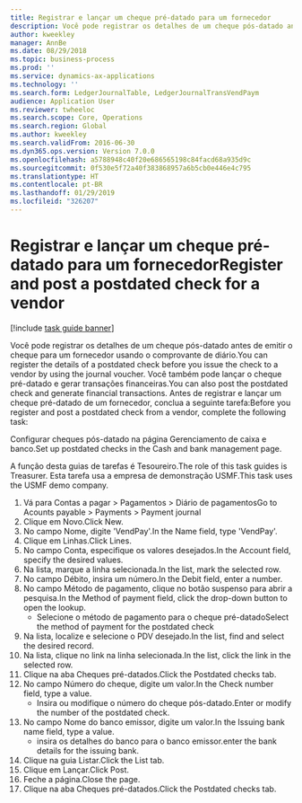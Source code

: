 ```yaml
---
title: Registrar e lançar um cheque pré-datado para um fornecedor
description: Você pode registrar os detalhes de um cheque pós-datado antes de emitir o cheque para um fornecedor usando o comprovante de diário.
author: kweekley
manager: AnnBe
ms.date: 08/29/2018
ms.topic: business-process
ms.prod: ''
ms.service: dynamics-ax-applications
ms.technology: ''
ms.search.form: LedgerJournalTable, LedgerJournalTransVendPaym
audience: Application User
ms.reviewer: twheeloc
ms.search.scope: Core, Operations
ms.search.region: Global
ms.author: kweekley
ms.search.validFrom: 2016-06-30
ms.dyn365.ops.version: Version 7.0.0
ms.openlocfilehash: a5788948c40f20e686565198c84facd68a935d9c
ms.sourcegitcommit: 0f530e5f72a40f383868957a6b5cb0e446e4c795
ms.translationtype: HT
ms.contentlocale: pt-BR
ms.lasthandoff: 01/29/2019
ms.locfileid: "326207"
---
```

# <a name="register-and-post-a-postdated-check-for-a-vendor"></a><span data-ttu-id="85bba-103">Registrar e lançar um cheque pré-datado para um fornecedor</span><span class="sxs-lookup"><span data-stu-id="85bba-103">Register and post a postdated check for a vendor</span></span>

[!include [task guide banner](../../includes/task-guide-banner.md)]

<span data-ttu-id="85bba-104">Você pode registrar os detalhes de um cheque pós-datado antes de emitir o cheque para um fornecedor usando o comprovante de diário.</span><span class="sxs-lookup"><span data-stu-id="85bba-104">You can register the details of a postdated check before you issue the check to a vendor by using the journal voucher.</span></span> <span data-ttu-id="85bba-105">Você também pode lançar o cheque pré-datado e gerar transações financeiras.</span><span class="sxs-lookup"><span data-stu-id="85bba-105">You can also post the postdated check and generate financial transactions.</span></span> <span data-ttu-id="85bba-106">Antes de registrar e lançar um cheque pré-datado de um fornecedor, conclua a seguinte tarefa:</span><span class="sxs-lookup"><span data-stu-id="85bba-106">Before you register and post a postdated check from a vendor, complete the following task:</span></span> 

<span data-ttu-id="85bba-107">Configurar cheques pós-datado na página Gerenciamento de caixa e banco.</span><span class="sxs-lookup"><span data-stu-id="85bba-107">Set up postdated checks in the Cash and bank management page.</span></span> 



<span data-ttu-id="85bba-108">A função desta guias de tarefas é Tesoureiro.</span><span class="sxs-lookup"><span data-stu-id="85bba-108">The role of this task guides is Treasurer.</span></span> <span data-ttu-id="85bba-109">Esta tarefa usa a empresa de demonstração USMF.</span><span class="sxs-lookup"><span data-stu-id="85bba-109">This task uses the USMF demo company.</span></span>

1. <span data-ttu-id="85bba-110">Vá para Contas a pagar > Pagamentos > Diário de pagamentos</span><span class="sxs-lookup"><span data-stu-id="85bba-110">Go to Acounts payable > Payments > Payment journal</span></span>
2. <span data-ttu-id="85bba-111">Clique em Novo.</span><span class="sxs-lookup"><span data-stu-id="85bba-111">Click New.</span></span>
3. <span data-ttu-id="85bba-112">No campo Nome, digite 'VendPay'.</span><span class="sxs-lookup"><span data-stu-id="85bba-112">In the Name field, type 'VendPay'.</span></span>
4. <span data-ttu-id="85bba-113">Clique em Linhas.</span><span class="sxs-lookup"><span data-stu-id="85bba-113">Click Lines.</span></span>
5. <span data-ttu-id="85bba-114">No campo Conta, especifique os valores desejados.</span><span class="sxs-lookup"><span data-stu-id="85bba-114">In the Account field, specify the desired values.</span></span>
6. <span data-ttu-id="85bba-115">Na lista, marque a linha selecionada.</span><span class="sxs-lookup"><span data-stu-id="85bba-115">In the list, mark the selected row.</span></span>
7. <span data-ttu-id="85bba-116">No campo Débito, insira um número.</span><span class="sxs-lookup"><span data-stu-id="85bba-116">In the Debit field, enter a number.</span></span>
8. <span data-ttu-id="85bba-117">No campo Método de pagamento, clique no botão suspenso para abrir a pesquisa.</span><span class="sxs-lookup"><span data-stu-id="85bba-117">In the Method of payment field, click the drop-down button to open the lookup.</span></span>
    * <span data-ttu-id="85bba-118">Selecione o método de pagamento para o cheque pré-datado</span><span class="sxs-lookup"><span data-stu-id="85bba-118">Select the method of payment for the postdated check</span></span>  
9. <span data-ttu-id="85bba-119">Na lista, localize e selecione o PDV desejado.</span><span class="sxs-lookup"><span data-stu-id="85bba-119">In the list, find and select the desired record.</span></span>
10. <span data-ttu-id="85bba-120">Na lista, clique no link na linha selecionada.</span><span class="sxs-lookup"><span data-stu-id="85bba-120">In the list, click the link in the selected row.</span></span>
11. <span data-ttu-id="85bba-121">Clique na aba Cheques pré-datados.</span><span class="sxs-lookup"><span data-stu-id="85bba-121">Click the Postdated checks tab.</span></span>
12. <span data-ttu-id="85bba-122">No campo Número do cheque, digite um valor.</span><span class="sxs-lookup"><span data-stu-id="85bba-122">In the Check number field, type a value.</span></span>
    * <span data-ttu-id="85bba-123">Insira ou modifique o número do cheque pós-datado.</span><span class="sxs-lookup"><span data-stu-id="85bba-123">Enter or modify the number of the postdated check.</span></span>  
13. <span data-ttu-id="85bba-124">No campo Nome do banco emissor, digite um valor.</span><span class="sxs-lookup"><span data-stu-id="85bba-124">In the Issuing bank name field, type a value.</span></span>
    * <span data-ttu-id="85bba-125">insira os detalhes do banco para o banco emissor.</span><span class="sxs-lookup"><span data-stu-id="85bba-125">enter the bank details for the issuing bank.</span></span>  
14. <span data-ttu-id="85bba-126">Clique na guia Listar.</span><span class="sxs-lookup"><span data-stu-id="85bba-126">Click the List tab.</span></span>
15. <span data-ttu-id="85bba-127">Clique em Lançar.</span><span class="sxs-lookup"><span data-stu-id="85bba-127">Click Post.</span></span>
16. <span data-ttu-id="85bba-128">Feche a página.</span><span class="sxs-lookup"><span data-stu-id="85bba-128">Close the page.</span></span>
17. <span data-ttu-id="85bba-129">Clique na aba Cheques pré-datados.</span><span class="sxs-lookup"><span data-stu-id="85bba-129">Click the Postdated checks tab.</span></span>

